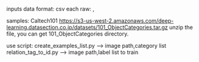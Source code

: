 inputs data format: csv
each raw: <imagepath>,<label number>

samples: Caltech101
https://s3-us-west-2.amazonaws.com/deep-learning.datasection.co.jp/datasets/101_ObjectCategories.tar.gz
unzip the file, you can get 101_ObjectCategories directory.

use script:
create_examples_list.py --> image path,category list
relation_tag_to_id.py --> image path,label list to train
